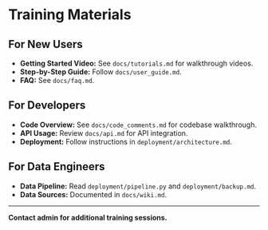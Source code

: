 # Training Materials

## For New Users

- **Getting Started Video:** See `docs/tutorials.md` for walkthrough videos.
- **Step-by-Step Guide:** Follow `docs/user_guide.md`.
- **FAQ:** See `docs/faq.md`.

## For Developers

- **Code Overview:** See `docs/code_comments.md` for codebase walkthrough.
- **API Usage:** Review `docs/api.md` for API integration.
- **Deployment:** Follow instructions in `deployment/architecture.md`.

## For Data Engineers

- **Data Pipeline:** Read `deployment/pipeline.py` and `deployment/backup.md`.
- **Data Sources:** Documented in `docs/wiki.md`.

---

**Contact admin for additional training sessions.**